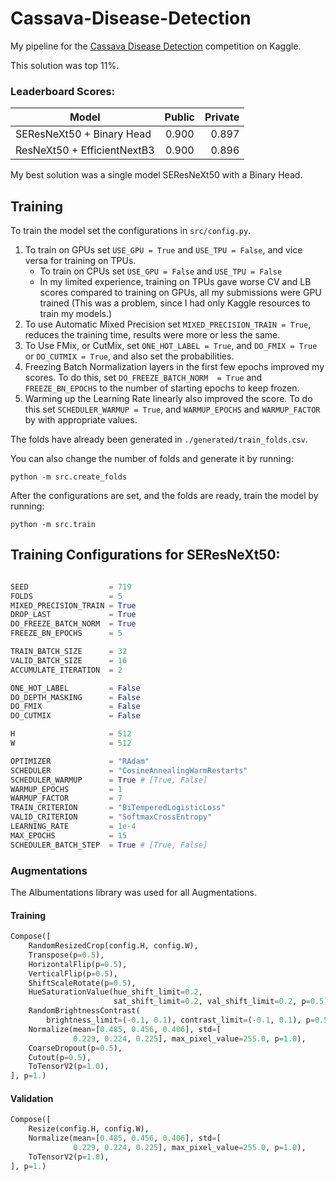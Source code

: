 # Cassava-Disease-Detection

My pipeline for the [Cassava Disease Detection](https://www.kaggle.com/c/cassava-leaf-disease-classification/) competition on Kaggle.

This solution was top 11%.

### Leaderboard Scores:
| Model                            | Public | Private |
| -------------------------------- |:------:| -------:|
| SEResNeXt50 + Binary Head        | 0.900  | 0.897   |
| ResNeXt50 + EfficientNextB3      | 0.900  | 0.896   |

My best solution was a single model SEResNeXt50 with a Binary Head.

## Training
To train the model set the configurations in `src/config.py`.
1. To train on GPUs set `USE_GPU = True` and `USE_TPU = False`, and vice versa for training on TPUs.
   * To train on CPUs set `USE_GPU = False` and `USE_TPU = False`
   * In my limited experience, training on TPUs gave worse CV and LB scores compared to training on GPUs, all my submissions were GPU trained (This was a problem, since I had only Kaggle resources to train my models.)
2. To use Automatic Mixed Precision set `MIXED_PRECISION_TRAIN = True`, reduces the training time, results were more or less the same.
3. To Use FMix, or CutMix, set `ONE_HOT_LABEL = True`, and `DO_FMIX = True` or `DO_CUTMIX = True`, and also set the probabilities.
4. Freezing Batch Normalization layers in the first few epochs improved my scores. To do this, set `DO_FREEZE_BATCH_NORM  = True` and `FREEZE_BN_EPOCHS` to the number of starting epochs to keep frozen.
5. Warming up the Learning Rate linearly also improved the score. To do this set `SCHEDULER_WARMUP = True`, and `WARMUP_EPOCHS` and `WARMUP_FACTOR` by with appropriate values.

The folds have already been generated in `./generated/train_folds.csv`.

You can also change the number of folds and generate it by running:
```
python -m src.create_folds
```
After the configurations are set, and the folds are ready, train the model by running:
```
python -m src.train
```


## Training Configurations for SEResNeXt50:
```python

SEED                  = 719
FOLDS                 = 5
MIXED_PRECISION_TRAIN = True
DROP_LAST             = True
DO_FREEZE_BATCH_NORM  = True
FREEZE_BN_EPOCHS      = 5

TRAIN_BATCH_SIZE      = 32
VALID_BATCH_SIZE      = 16
ACCUMULATE_ITERATION  = 2

ONE_HOT_LABEL         = False
DO_DEPTH_MASKING      = False
DO_FMIX               = False
DO_CUTMIX             = False

H                     = 512
W                     = 512

OPTIMIZER             = "RAdam"
SCHEDULER             = "CosineAnnealingWarmRestarts"
SCHEDULER_WARMUP      = True # [True, False]
WARMUP_EPOCHS         = 1
WARMUP_FACTOR         = 7
TRAIN_CRITERION       = "BiTemperedLogisticLoss"
VALID_CRITERION       = "SoftmaxCrossEntropy"
LEARNING_RATE         = 1e-4
MAX_EPOCHS            = 15
SCHEDULER_BATCH_STEP  = True # [True, False]
```

### Augmentations
The Albumentations library was used for all Augmentations.
#### Training
```python
Compose([
    RandomResizedCrop(config.H, config.W),
    Transpose(p=0.5),
    HorizontalFlip(p=0.5),
    VerticalFlip(p=0.5),
    ShiftScaleRotate(p=0.5),
    HueSaturationValue(hue_shift_limit=0.2,
                       sat_shift_limit=0.2, val_shift_limit=0.2, p=0.5),
    RandomBrightnessContrast(
        brightness_limit=(-0.1, 0.1), contrast_limit=(-0.1, 0.1), p=0.5),
    Normalize(mean=[0.485, 0.456, 0.406], std=[
              0.229, 0.224, 0.225], max_pixel_value=255.0, p=1.0),
    CoarseDropout(p=0.5),
    Cutout(p=0.5),
    ToTensorV2(p=1.0),
], p=1.)
```

#### Validation
```python
Compose([
    Resize(config.H, config.W),
    Normalize(mean=[0.485, 0.456, 0.406], std=[
              0.229, 0.224, 0.225], max_pixel_value=255.0, p=1.0),
    ToTensorV2(p=1.0),
], p=1.)
```


